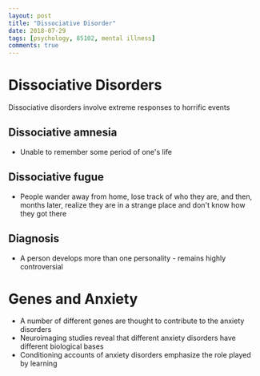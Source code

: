 ```yaml
---
layout: post
title: "Dissociative Disorder"
date: 2018-07-29
tags: [psychology, 85102, mental illness]
comments: true
---
```


# Dissociative Disorders
Dissociative disorders involve extreme responses to horrific events

## Dissociative amnesia
- Unable to remember some period of one's life

## Dissociative fugue
- People wander away from home, lose track of who they are, and then, months later, realize they are in a strange place and don't know how they got there

## Diagnosis
- A person develops more than one personality - remains highly controversial

# Genes and Anxiety
- A number of different genes are thought to contribute to the anxiety disorders
- Neuroimaging studies reveal that different anxiety disorders have different biological bases
- Conditioning accounts of anxiety disorders emphasize the role played by learning